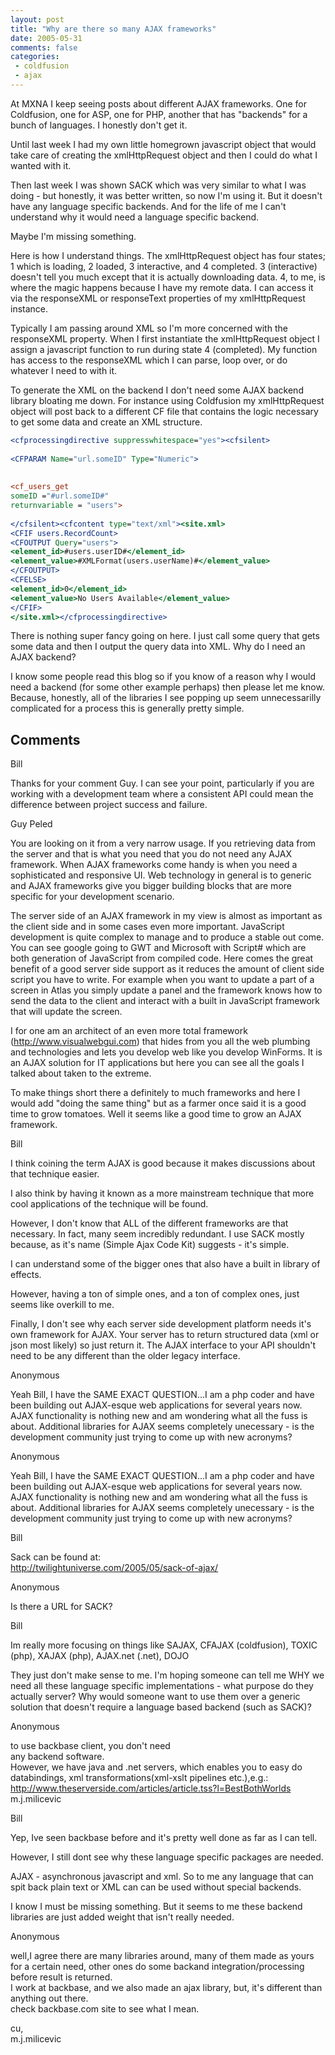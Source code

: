 ```yaml
---
layout: post
title: "Why are there so many AJAX frameworks"
date: 2005-05-31
comments: false
categories:
 - coldfusion
 - ajax
---
```

At MXNA I keep seeing posts about different AJAX frameworks. One for
Coldfusion, one for ASP, one for PHP, another that has "backends" for a bunch
of languages. I honestly don't get it.  
  
Until last week I had my own little homegrown javascript object that would
take care of creating the xmlHttpRequest object and then I could do what I
wanted with it.  
  
Then last week I was shown SACK which was very similar to what I was doing -
but honestly, it was better written, so now I'm using it. But it doesn't have
any language specific backends. And for the life of me I can't understand why
it would need a language specific backend.  
  
Maybe I'm missing something.  
  
Here is how I understand things. The xmlHttpRequest object has four states; 1
which is loading, 2 loaded, 3 interactive, and 4 completed. 3 (interactive)
doesn't tell you much except that it is actually downloading data. 4, to me,
is where the magic happens because I have my remote data. I can access it via
the responseXML or responseText properties of my xmlHttpRequest instance.  
  
Typically I am passing around XML so I'm more concerned with the responseXML
property. When I first instantiate the xmlHttpRequest object I assign a
javascript function to run during state 4 (completed). My function has access
to the responseXML which I can parse, loop over, or do whatever I need to with
it.  
  
To generate the XML on the backend I don't need some AJAX backend library
bloating me down. For instance using Coldfusion my xmlHttpRequest object will
post back to a different CF file that contains the logic necessary to get some
data and create an XML structure.  
  
```cfm  
<cfprocessingdirective suppresswhitespace="yes"><cfsilent>  
  
<CFPARAM Name="url.someID" Type="Numeric">  
  
  
<cf_users_get  
someID ="#url.someID#"  
returnvariable = "users">  
  
</cfsilent><cfcontent type="text/xml"><site.xml>  
<CFIF users.RecordCount>  
<CFOUTPUT Query="users">  
<element_id>#users.userID#</element_id>  
<element_value>#XMLFormat(users.userName)#</element_value>  
</CFOUTPUT>  
<CFELSE>  
<element_id>0</element_id>  
<element_value>No Users Available</element_value>  
</CFIF>  
</site.xml></cfprocessingdirective>  
```  
  
There is nothing super fancy going on here. I just call some query that gets
some data and then I output the query data into XML. Why do I need an AJAX
backend?  
  
I know some people read this blog so if you know of a reason why I would need
a backend (for some other example perhaps) then please let me know. Because,
honestly, all of the libraries I see popping up seem unnecessarilly
complicated for a process this is generally pretty simple.

## Comments

Bill

Thanks for your comment Guy. I can see your point, particularly if you are
working with a development team where a consistent API could mean the
difference between project success and failure.

Guy Peled

You are looking on it from a very narrow usage. If you retrieving data from
the server and that is what you need that you do not need any AJAX framework.
When AJAX frameworks come handy is when you need a sophisticated and
responsive UI. Web technology in general is to generic and AJAX frameworks
give you bigger building blocks that are more specific for your development
scenario.  
  
The server side of an AJAX framework in my view is almost as important as the
client side and in some cases even more important. JavaScript development is
quite complex to manage and to produce a stable out come. You can see google
going to GWT and Microsoft with Script# which are both generation of
JavaScript from compiled code. Here comes the great benefit of a good server
side support as it reduces the amount of client side script you have to write.
For example when you want to update a part of a screen in Atlas you simply
update a panel and the framework knows how to send the data to the client and
interact with a built in JavaScript framework that will update the screen.  
  
I for one am an architect of an even more total framework
(http://www.visualwebgui.com) that hides from you all the web plumbing and
technologies and lets you develop web like you develop WinForms. It is an AJAX
solution for IT applications but here you can see all the goals I talked about
taken to the extreme.  
  
To make things short there a definitely to much frameworks and here I would
add "doing the same thing" but as a farmer once said it is a good time to grow
tomatoes. Well it seems like a good time to grow an AJAX framework.

Bill

I think coining the term AJAX is good because it makes discussions about that
technique easier.  
  
I also think by having it known as a more mainstream technique that more cool
applications of the technique will be found.  
  
However, I don't know that ALL of the different frameworks are that necessary.
In fact, many seem incredibly redundant. I use SACK mostly because, as it's
name (Simple Ajax Code Kit) suggests - it's simple.  
  
I can understand some of the bigger ones that also have a built in library of
effects.  
  
However, having a ton of simple ones, and a ton of complex ones, just seems
like overkill to me.  
  
Finally, I don't see why each server side development platform needs it's own
framework for AJAX. Your server has to return structured data (xml or json
most likely) so just return it. The AJAX interface to your API shouldn't need
to be any different than the older legacy interface.

Anonymous

Yeah Bill, I have the SAME EXACT QUESTION...I am a php coder and have been
building out AJAX-esque web applications for several years now. AJAX
functionality is nothing new and am wondering what all the fuss is about.
Additional libraries for AJAX seems completely unecessary - is the development
community just trying to come up with new acronyms?

Anonymous

Yeah Bill, I have the SAME EXACT QUESTION...I am a php coder and have been
building out AJAX-esque web applications for several years now. AJAX
functionality is nothing new and am wondering what all the fuss is about.
Additional libraries for AJAX seems completely unecessary - is the development
community just trying to come up with new acronyms?

Bill

Sack can be found at:  
http://twilightuniverse.com/2005/05/sack-of-ajax/

Anonymous

Is there a URL for SACK?

Bill

Im really more focusing on things like SAJAX, CFAJAX (coldfusion), TOXIC
(php), XAJAX (php), AJAX.net (.net), DOJO  
  
They just don't make sense to me. I'm hoping someone can tell me WHY we need
all these language specific implementations - what purpose do they actually
server? Why would someone want to use them over a generic solution that
doesn't require a language based backend (such as SACK)?

Anonymous

to use backbase client, you don't need  
any backend software.  
However, we have java and .net servers, which enables you to easy do
databindings, xml transformations(xml-xslt pipelines etc.),e.g.:  
http://www.theserverside.com/articles/article.tss?l=BestBothWorlds  
m.j.milicevic

Bill

Yep, Ive seen backbase before and it's pretty well done as far as I can tell.  
  
However, I still dont see why these language specific packages are needed.  
  
AJAX - asynchronous javascript and xml. So to me any language that can spit
back plain text or XML can can be used without special backends.  
  
I know I must be missing something. But it seems to me these backend libraries
are just added weight that isn't really needed.

Anonymous

well,I agree there are many libraries around, many of them made as yours for a
certain need, other ones do some backand integration/processing before result
is returned.  
I work at backbase, and we also made an ajax library, but, it's different than
anything out there.  
check backbase.com site to see what I mean.  
  
cu,  
m.j.milicevic

